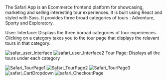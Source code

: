 The Safari App is an Ecommerce frontend platform for showcasing, marketing and selling interesting tour experiences. It is built using React and styled with Sass. It provides three broad categories of tours : Adventure, Sporty and Exploratory.

User: Interface: Displays the three boroad categories of tour experiences. Clicking on a category takes you to the tour page that displays the relavant tours in that category.

![safar_user_Interface](https://github.com/Stephen-Afari/safari/assets/62534292/2bfd750f-fb54-4ab6-9b3f-78cb082c4952)
![safari_user_Interface2](https://github.com/Stephen-Afari/safari/assets/62534292/fd66b991-17e5-47c9-9188-66702a3dbd76)
Tour Page: Displays all the tours under each category

![Safari_TourPage1](https://github.com/Stephen-Afari/safari/assets/62534292/bcd1b531-e710-4014-ac11-7041d0d65882)
![Safari_TourPage2](https://github.com/Stephen-Afari/safari/assets/62534292/4361720a-36bb-4505-8640-9ff08650fa82)
![Safari_TourPage3](https://github.com/Stephen-Afari/safari/assets/62534292/0963cc77-4b23-4f8e-b885-5698111eff6e)
![safari_CartDropdown](https://github.com/Stephen-Afari/safari/assets/62534292/9ee512f2-f6f0-4a4b-a5e3-95c1657a7875)
![safari_CheckoutPage](https://github.com/Stephen-Afari/safari/assets/62534292/79336ced-fec9-47e7-bc5e-179eb3b5d602)
